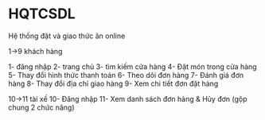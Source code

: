 # HQTCSDL
Hệ thống đặt và giao thức ăn online 


1->9 khách hàng

1- đăng nhập
2- trang chủ
3- tìm kiếm cửa hàng
4- Đặt món trong cửa hàng
5- Thay đổi hình thức thanh toán
6- Theo dõi đơn hàng
7- Đánh giá đơn hàng
8- Thay đổi địa chỉ giao hàng
9- Xem chi tiết đơn đặt hàng

10->11 tài xế
10- Đăng nhập
11- Xem danh sách đơn hàng & Hủy đơn (gộp chung 2 chức năng)
